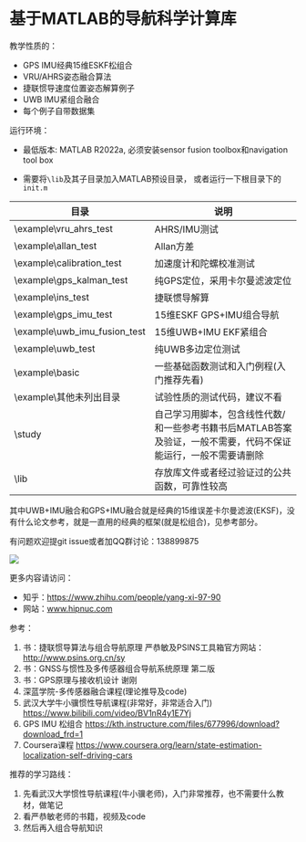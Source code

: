 # 基于MATLAB的导航科学计算库

教学性质的：

* GPS IMU经典15维ESKF松组合
* VRU/AHRS姿态融合算法
* 捷联惯导速度位置姿态解算例子
* UWB IMU紧组合融合
* 每个例子自带数据集

运行环境：

* 最低版本: MATLAB R2022a,  必须安装sensor fusion toolbox和navigation tool box

* 需要将`\lib`及其子目录加入MATLAB预设目录， 或者运行一下根目录下的`init.m`

| 目录                         | 说明                                                         |
| ---------------------------- | ------------------------------------------------------------ |
| \example\vru_ahrs_test       | AHRS/IMU测试                                                 |
| \example\allan_test          | Allan方差                                                    |
| \example\calibration_test    | 加速度计和陀螺校准测试                                       |
| \example\gps_kalman_test     | 纯GPS定位，采用卡尔曼滤波定位                                |
| \example\ins_test            | 捷联惯导解算                                                 |
| \example\gps_imu_test        | 15维ESKF GPS+IMU组合导航                                     |
| \example\uwb_imu_fusion_test | 15维UWB+IMU EKF紧组合                                        |
| \example\uwb_test            | 纯UWB多边定位测试                                            |
| \example\basic               | 一些基础函数测试和入门例程(入门推荐先看)                     |
| \example\其他未列出目录      | 试验性质的测试代码，建议不看                                 |
| \study                       | 自己学习用脚本，包含线性代数/和一些参考书籍书后MATLAB答案及验证，一般不需要，代码不保证能运行，一般不需要请删除 |
| \lib                         | 存放库文件或者经过验证过的公共函数，可靠性较高               |

其中UWB+IMU融合和GPS+IMU融合就是经典的15维误差卡尔曼滤波(EKSF)，没有什么论文参考，就是一直用的经典的框架(就是松组合)，见参考部分。

有问题欢迎提git issue或者加QQ群讨论：138899875

![](img/wechat.png)

更多内容请访问：

- 知乎：https://www.zhihu.com/people/yang-xi-97-90
- 网站：www.hipnuc.com

参考：

1. 书：捷联惯导算法与组合导航原理 严恭敏及PSINS工具箱官方网站：http://www.psins.org.cn/sy
2. 书：GNSS与惯性及多传感器组合导航系统原理 第二版
3. 书：GPS原理与接收机设计 谢刚
4. 深蓝学院-多传感器融合课程(理论推导及code)
5. 武汉大学牛小骥惯性导航课程(非常好，非常适合入门) https://www.bilibili.com/video/BV1nR4y1E7Yj
6. GPS IMU 松组合 https://kth.instructure.com/files/677996/download?download_frd=1
7. Coursera课程 https://www.coursera.org/learn/state-estimation-localization-self-driving-cars 

推荐的学习路线：

1. 先看武汉大学惯性导航课程(牛小骥老师)，入门非常推荐，也不需要什么教材，做笔记
2. 看严恭敏老师的书籍，视频及code
3. 然后再入组合导航知识
